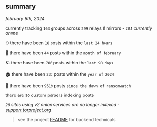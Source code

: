 
## summary
_february 6th, 2024_

currently tracking `163` groups across `299` relays & mirrors - _`101` currently online_

⏲ there have been `18` posts within the `last 24 hours`

🦈 there have been `44` posts within the `month of february`

🪐 there have been `786` posts within the `last 90 days`

🏚 there have been `237` posts within the `year of 2024`

🦕 there have been `9519` posts `since the dawn of ransomwatch`

there are `96` custom parsers indexing posts

_`20` sites using v2 onion services are no longer indexed - [support.torproject.org](https://support.torproject.org/onionservices/v2-deprecation/)_

> see the project [README](https://github.com/joshhighet/ransomwatch#ransomwatch--) for backend technicals
